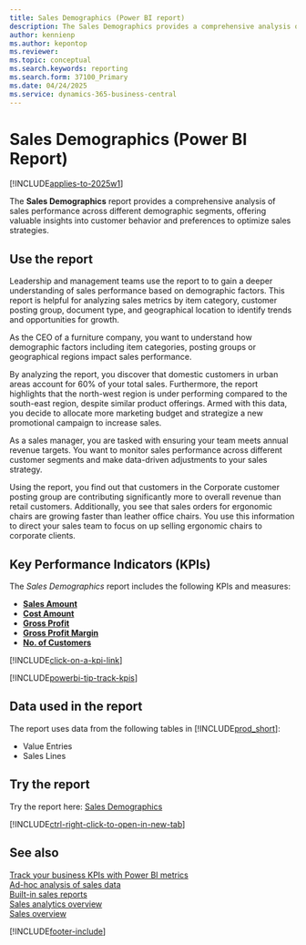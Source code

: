 ```yaml
---
title: Sales Demographics (Power BI report)
description: The Sales Demographics provides a comprehensive analysis of sales performance across different demographic segments, offering valuable insights into customer behavior and preferences to optimize sales strategies.
author: kennienp
ms.author: kepontop
ms.reviewer: 
ms.topic: conceptual
ms.search.keywords: reporting
ms.search.form: 37100_Primary
ms.date: 04/24/2025
ms.service: dynamics-365-business-central
---
```


# Sales Demographics (Power BI Report)

[!INCLUDE[applies-to-2025w1](includes/applies-to-2025w1.md)]

The **Sales Demographics** report provides a comprehensive analysis of sales performance across different demographic segments, offering valuable insights into customer behavior and preferences to optimize sales strategies.

## Use the report

Leadership and management teams use the report to to gain a deeper understanding of sales performance based on demographic factors. This report is helpful for analyzing sales metrics by item category, customer posting group, document type, and geographical location to identify trends and opportunities for growth.

As the CEO of a furniture company, you want to understand how demographic factors including item categories, posting groups or geographical regions impact sales performance.

By analyzing the report, you discover that domestic customers in urban areas account for 60% of your total sales. Furthermore, the report highlights that the north-west region is under performing compared to the south-east region, despite similar product offerings. Armed with this data, you decide to allocate more marketing budget and strategize a new promotional campaign to increase sales.

As a sales manager, you are tasked with ensuring your team meets annual revenue targets. You want to monitor sales performance across different customer segments and make data-driven adjustments to your sales strategy.

Using the report, you find out that customers in the Corporate customer posting group are contributing significantly more to overall revenue than retail customers. Additionally, you see that sales orders for ergonomic chairs are growing faster than leather office chairs. You use this information to direct your sales team to focus on up selling ergonomic chairs to corporate clients.

## Key Performance Indicators (KPIs)
The *Sales Demographics* report includes the following KPIs and measures: 

- **[Sales Amount](sales-powerbi-sales-kpis.md#sales-amount)**
- **[Cost Amount](sales-powerbi-sales-kpis.md#cost-amount)**
- **[Gross Profit](sales-powerbi-sales-kpis.md#gross-profit)**
- **[Gross Profit Margin](sales-powerbi-sales-kpis.md#gross-profit-margin)**
- **[No. of Customers](sales-powerbi-sales-kpis.md#no-of-customers)**

[!INCLUDE[click-on-a-kpi-link](includes/click-on-a-kpi-link.md)] 

[!INCLUDE[powerbi-tip-track-kpis](includes/powerbi-tip-track-kpis.md)]

## Data used in the report

The report uses data from the following tables in [!INCLUDE[prod_short](includes/prod_short.md)]:

- Value Entries
- Sales Lines


## Try the report

Try the report here: [Sales Demographics](https://businesscentral.dynamics.com?page=37100)

[!INCLUDE[ctrl-right-click-to-open-in-new-tab](includes/ctrl-right-click-to-open-in-new-tab.md)]

## See also

[Track your business KPIs with Power BI metrics](track-kpis-with-power-bi-metrics.md)   
[Ad-hoc analysis of sales data](ad-hoc-analysis-sales.md)   
[Built-in sales reports](sales-reports.md)   
[Sales analytics overview](sales-analytics-overview.md)  
[Sales overview](sales-manage-sales.md)  

[!INCLUDE[footer-include](includes/footer-banner.md)]
